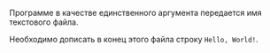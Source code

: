 Программе в качестве единственного аргумента передается имя текстового файла.

Необходимо дописать в конец этого файла строку `Hello, World!`.
